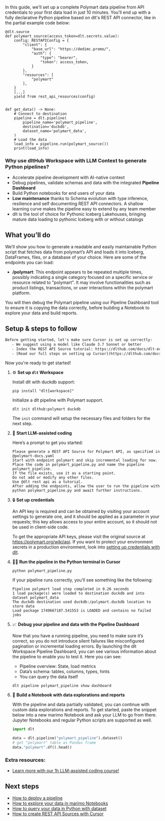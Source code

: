 In this guide, we'll set up a complete Polymart data pipeline from API credentials to your first data load in just 10 minutes. You'll end up with a fully declarative Python pipeline based on dlt's REST API connector, like in the partial example code below:

```python-outcome
@dlt.source
def polymart_source(access_token=dlt.secrets.value):
    config: RESTAPIConfig = {
        "client": {
            "base_url": "https://dedimc.promo/",
            "auth": {
                "type": "bearer",
                "token": access_token,
            }
        },
        "resources": [
            "polymart"
        ],
    }
    [...]
    yield from rest_api_resources(config)


def get_data() -> None:
    # Connect to destination
    pipeline = dlt.pipeline(
        pipeline_name='polymart_pipeline',
        destination='duckdb',
        dataset_name='polymart_data', 
    )
    # Load the data
    load_info = pipeline.run(polymart_source())
    print(load_info) 
```

### Why use dltHub Workspace with LLM Context to generate Python pipelines?

- Accelerate pipeline development with AI-native context
- Debug pipelines, validate schemas and data with the integrated **Pipeline Dashboard**
- Build Python notebooks for end users of your data
- **Low maintenance** thanks to Schema evolution with type inference, resilience and self documenting REST API connectors. A shallow learning curve makes the pipeline easy to extend by any team member
- dlt is the tool of choice for Pythonic Iceberg Lakehouses, bringing mature data loading to pythonic Iceberg with or without catalogs

## What you’ll do

We’ll show you how to generate a readable and easily maintainable Python script that fetches data from polymart’s API and loads it into Iceberg, DataFrames, files, or a database of your choice. Here are some of the endpoints you can load:

- **/polymart**: This endpoint appears to be repeated multiple times, possibly indicating a single category focused on a specific service or resource related to "polymart". It may involve functionalities such as product listings, transactions, or user interactions within the polymart platform.

You will then debug the Polymart pipeline using our Pipeline Dashboard tool to ensure it is copying the data correctly, before building a Notebook to explore your data and build reports.

## Setup & steps to follow

```default
Before getting started, let's make sure Cursor is set up correctly:
   - We suggest using a model like Claude 3.7 Sonnet or better
   - Index the REST API Source tutorial: https://dlthub.com/docs/dlt-ecosystem/verified-sources/rest_api/ and add it to context as **@dlt rest api**
   - [Read our full steps on setting up Cursor](https://dlthub.com/docs/dlt-ecosystem/llm-tooling/cursor-restapi#23-configuring-cursor-with-documentation)
```

Now you're ready to get started!

1. ⚙️ **Set up `dlt` Workspace**
    
    Install dlt with duckdb support:
    ```shell
    pip install "dlt[workspace]"
    ```

    Initialize a dlt pipeline with Polymart support.
    ```shell
    dlt init dlthub:polymart duckdb
    ```

    The `init` command will setup the necessary files and folders for the next step.
    
2. 🤠 **Start LLM-assisted coding**
    
    Here’s a prompt to get you started:
    
    ```prompt
    Please generate a REST API Source for Polymart API, as specified in @polymart-docs.yaml 
    Start with endpoint polymart and skip incremental loading for now. 
    Place the code in polymart_pipeline.py and name the pipeline polymart_pipeline. 
    If the file exists, use it as a starting point. 
    Do not add or modify any other files. 
    Use @dlt rest api as a tutorial. 
    After adding the endpoints, allow the user to run the pipeline with python polymart_pipeline.py and await further instructions.
    ```

    
3. 🔒 **Set up credentials** 
    
    An API key is required and can be obtained by visiting your account settings to generate one, and it should be applied as a parameter in your requests; this key allows access to your entire account, so it should not be used in client-side code.
    
    To get the appropriate API keys, please visit the original source at https://polymart.org/wiki/api.
    If you want to protect your environment secrets in a production environment, look into [setting up credentials with dlt](https://dlthub.com/docs/walkthroughs/add_credentials).
    
4. 🏃‍♀️ **Run the pipeline in the Python terminal in Cursor**
    
    ```shell
    python polymart_pipeline.py
    ```
    
    If your pipeline runs correctly, you’ll see something like the following:
    
    ```shell
    Pipeline polymart load step completed in 0.26 seconds
    1 load package(s) were loaded to destination duckdb and into dataset polymart_data
    The duckdb destination used duckdb:/polymart.duckdb location to store data
    Load package 1749667187.541553 is LOADED and contains no failed jobs
    ```
    
5. 📈 **Debug your pipeline and data with the Pipeline Dashboard**

    Now that you have a running pipeline, you need to make sure it’s correct, so you do not introduce silent failures like misconfigured pagination or incremental loading errors. By launching the dlt Workspace Pipeline Dashboard, you can see various information about the pipeline to enable you to test it. Here you can see:
    - Pipeline overview: State, load metrics
    - Data’s schema: tables, columns, types, hints
    - You can query the data itself
    
    ```shell
    dlt pipeline polymart_pipeline show dashboard
    ```
    
6. 🐍 **Build a Notebook with data explorations and reports**

    With the pipeline and data partially validated, you can continue with custom data explorations and reports. To get started, paste the snippet below into a new marimo Notebook and ask your LLM to go from there. Jupyter Notebooks and regular Python scripts are supported as well.

    
    ```python
    import dlt

   data = dlt.pipeline("polymart_pipeline").dataset()
   # get "polymart" table as Pandas frame
   data."polymart".df().head()
    ```

### Extra resources:

- [Learn more with our 1h LLM-assisted coding course!](https://www.youtube.com/watch?v=GGid70rnJuM)

## Next steps

- [How to deploy a pipeline](https://dlthub.com/docs/walkthroughs/deploy-a-pipeline)
- [How to explore your data in marimo Notebooks](https://dlthub.com/docs/general-usage/dataset-access/marimo)
- [How to query your data in Python with dataset](https://dlthub.com/docs/general-usage/dataset-access/dataset)
- [How to create REST API Sources with Cursor](https://dlthub.com/docs/dlt-ecosystem/llm-tooling/cursor-restapi)
